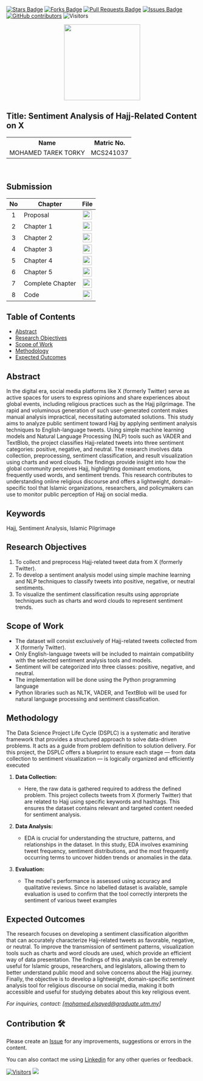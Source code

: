 <a href="https://github.com/drshahizan/research-design/stargazers"><img src="https://img.shields.io/github/stars/drshahizan/research-design" alt="Stars Badge"/></a>
<a href="https://github.com/drshahizan/research-design/network/members"><img src="https://img.shields.io/github/forks/drshahizan/research-design" alt="Forks Badge"/></a>
<a href="https://github.com/drshahizan/research-design/pulls"><img src="https://img.shields.io/github/issues-pr/drshahizan/research-design" alt="Pull Requests Badge"/></a>
<a href="https://github.com/drshahizan/research-design"><img src="https://img.shields.io/github/issues/drshahizan/research-design" alt="Issues Badge"/></a>
<a href="https://github.com/drshahizan/research-design/graphs/contributors"><img alt="GitHub contributors" src="https://img.shields.io/github/contributors/drshahizan/research-design?color=2b9348"></a>
![Visitors](https://api.visitorbadge.io/api/visitors?path=https%3A%2F%2Fgithub.com%2Fdrshahizan%2BDM&labelColor=%23d9e3f0&countColor=%23697689&style=flat)




<p align="center">
  <img height="200px" src="https://github.com/user-attachments/assets/e9d581aa-1e36-4f20-99d0-9f39217ed500" />
</p>

## Title: Sentiment Analysis of Hajj-Related Content on X

<table align="center">
  <tr>
    <th>Name</th>
    <th>Matric No.</th>
  </tr>
  <tr>
    <td>MOHAMED TAREK TORKY</td>
    <td>MCS241037</td>
  </tr>

</table>
<br>


## Submission

| No  | Chapter     |                                                 File |
| :-: | ---------- | :---------------------------------------------------------------------------------------------------: |
|  1  | Proposal | <a href="https://github.com/drshahizan/research-design/blob/main/24252/proposal/file/mdTorky/Proposal%20-%20Mohamed%20Tarek%20Torky.pdf/"><img src="../../../../images/pdf.svg" width="24px" height="24px"></a> |
|  2  | Chapter 1 | <a href="./Chapter 1/"><img src="../../../../images/folder.png" width="24px" height="24px"></a> |
|  3  | Chapter 2 | <a href="./Chapter 2/"><img src="../../../../images/folder.png" width="24px" height="24px"></a> |
|  4  | Chapter 3 | <a href="./Chapter 3/"><img src="../../../../images/folder.png" width="24px" height="24px"></a> |
|  5  | Chapter 4 | <a href="./Chapter 4/"><img src="../../../../images/folder.png" width="24px" height="24px"></a> |
|  6  | Chapter 5 | <a href="./Chapter 5/"><img src="../../../../images/folder.png" width="24px" height="24px"></a> |
|  7  | Complete Chapter | <a href="Full Chapter/"><img src="../../../../images/folder.png" width="24px" height="24px"></a> |
|  8  | Code | <a href="https://colab.research.google.com/drive/1mcvQVm2aUqsRAK6jVAqirBnsCfAEoVU-?usp=sharing"><img src="../../../../images/folder.png" width="24px" height="24px"></a> |




## Table of Contents
- [Abstract](#abstract)
- [Research Objectives](#research-objectives)
- [Scope of Work](#scope-of-work)
- [Methodology](#methodology)
- [Expected Outcomes](#expected-outcomes)

## Abstract

  In the digital era, social media platforms like X (formerly Twitter) serve as active spaces for users to express opinions and share experiences about global events, including religious practices such as the Hajj pilgrimage. The rapid and voluminous generation of such user-generated content makes manual analysis impractical, necessitating automated solutions. This study aims to analyze public sentiment toward Hajj by applying sentiment analysis techniques to English-language tweets. Using simple machine learning models and Natural Language Processing (NLP) tools such as VADER and TextBlob, the project classifies Hajj-related tweets into three sentiment categories: positive, negative, and neutral. The research involves data collection, preprocessing, sentiment classification, and result visualization using charts and word clouds. The findings provide insight into how the global community perceives Hajj, highlighting dominant emotions, frequently used words, and sentiment trends. This research contributes to understanding online religious discourse and offers a lightweight, domain-specific tool that Islamic organizations, researchers, and policymakers can use to monitor public perception of Hajj on social media.

## Keywords

Hajj, Sentiment Analysis, Islamic Pilgrimage

## Research Objectives

1. To collect and preprocess Hajj-related tweet data from X (formerly Twitter).
2. To develop a sentiment analysis model using simple machine learning and NLP techniques to classify tweets into positive, negative, or neutral sentiments.
3. To visualize the sentiment classification results using appropriate techniques such as charts and word clouds to represent sentiment trends.

## Scope of Work
- The dataset will consist exclusively of Hajj-related tweets collected from X (formerly Twitter).
- Only English-language tweets will be included to maintain compatibility with the selected sentiment analysis tools and models.
- Sentiment will be categorized into three classes: positive, negative, and neutral.
- The implementation will be done using the Python programming language
- Python libraries such as NLTK, VADER, and TextBlob will be used for natural language processing and sentiment classification.

## Methodology

The Data Science Project Life Cycle (DSPLC) is a systematic and iterative framework that provides a structured approach to solve data-driven problems. It acts as a guide from problem definition to solution delivery. For this project, the DSPLC offers a blueprint to ensure each stage — from data collection to sentiment visualization — is logically organized and efficiently executed

1. **Data Collection:**
   - Here, the raw data is gathered required to address the defined problem. This project collects tweets from X (formerly Twitter) that are related to Hajj using specific keywords and hashtags. This ensures the dataset contains relevant and targeted content needed for sentiment analysis.
     
2. **Data Analysis:**
   - EDA is crucial for understanding the structure, patterns, and relationships in the dataset. In this study, EDA involves examining tweet frequency, sentiment distributions, and the most frequently occurring terms to uncover hidden trends or anomalies in the data.

3. **Evaluation:**
   - The model's performance is assessed using accuracy and qualitative reviews. Since no labelled dataset is available, sample evaluation is used to confirm that the tool correctly interprets the sentiment of various tweet examples

## Expected Outcomes

  The research focuses on developing a sentiment classification algorithm that can accurately characterize Hajj-related tweets as favorable, negative, or neutral. To improve the transmission of sentiment patterns, visualization tools such as charts and word clouds are used, which provide an efficient way of data presentation. The findings of this analysis can be extremely useful for Islamic groups, researchers, and legislators, allowing them to better understand public mood and solve concerns about the Hajj journey. Finally, the objective is to develop a lightweight, domain-specific sentiment analysis tool for religious discourse on social media, making it both accessible and useful for studying debates about this key religious event.

*For inquiries, contact: [mohamed.elsayed@graduate.utm.my]*

## Contribution 🛠️

Please create an [Issue](https://github.com/drshahizan/special-topic-data-engineering/issues) for any improvements, suggestions or errors in the content.

You can also contact me using [Linkedin](https://www.linkedin.com/in/mdtorky/) for any other queries or feedback.

[![Visitors](https://api.visitorbadge.io/api/visitors?path=https%3A%2F%2Fgithub.com%2Fdrshahizan&labelColor=%23697689&countColor=%23555555&style=plastic)](https://visitorbadge.io/status?path=https%3A%2F%2Fgithub.com%2Fdrshahizan)
![](https://hit.yhype.me/github/profile?user_id=81284918)
